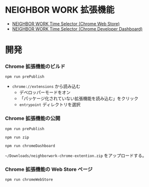 # NEIGHBOR WORK 拡張機能

- [NEIGHBOR WORK Time Selector (Chrome Web Store)](https://chromewebstore.google.com/detail/bfibpmjaailjebfjgdgfapdpenglolgb)
- [NEIGHBOR WORK Time Selector (Chrome Developer Dashboard)](https://chrome.google.com/webstore/devconsole/f950e9e0-a986-4fd0-91b3-cbf770aaf390/bfibpmjaailjebfjgdgfapdpenglolgb/edit)

# 開発

### Chrome 拡張機能のビルド

```shell
npm run prePublish
```

- `chrome://extensions` から読み込む
  - デベロッパーモードをオン
  - 「パッケージ化されていない拡張機能を読み込む」をクリック
  - `entrypoint` ディレクトリを選択

### Chrome 拡張機能の公開

```shell
npm run prePublish

npm run zip

npm run chromeDashboard
```

`~/Downloads/neighborwork-chrome-extention.zip` をアップロードする。

### Chrome 拡張機能の Web Store ページ

```shell
npm run chromeWebStore
```
